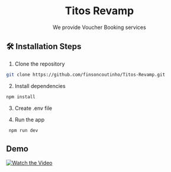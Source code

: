 
<h1 align="center">
 Titos Revamp
</h1>

<p align="center">
 We provide Voucher Booking services
</p>

 ## 🛠️ Installation Steps

 1. Clone the repository

```bash
git clone https://github.com/finsoncoutinho/Titos-Revamp.git
```

2. Install dependencies

```bash
npm install
```

3. Create .env file

4. Run the app

```bash
 npm run dev
```

 ## Demo

 [![Watch the Video](https://drive.google.com/file/d/1quEiQcAOlH8TU3Yv5FJZ_hZUkLDVTlIA/view?usp=sharing)](https://drive.google.com/file/d/1rRD2Ob3djUJe3jTjhg65zpsmV9l8pXMy/view?usp=sharing)
